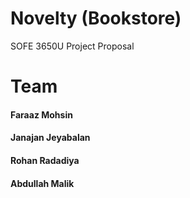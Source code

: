 # Novelty (Bookstore)
SOFE 3650U Project Proposal


# **Team**

#### Faraaz Mohsin
#### Janajan Jeyabalan
#### Rohan Radadiya
#### Abdullah Malik
